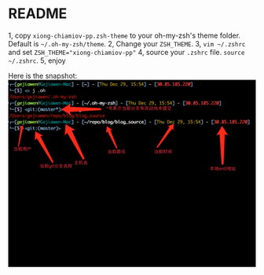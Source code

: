 # README

1, copy `xiong-chiamiov-pp.zsh-theme` to your oh-my-zsh's theme folder. Default is `~/.oh-my-zsh/theme`.
2, Change your `ZSH_THEME`. 
3, `vim ~/.zshrc` and set `ZSH_THEME="xiong-chiamiov-pp"`
4, source your `.zshrc` file. `source ~/.zshrc`.
5, enjoy


Here is the snapshot:
![](snapshot.png)
